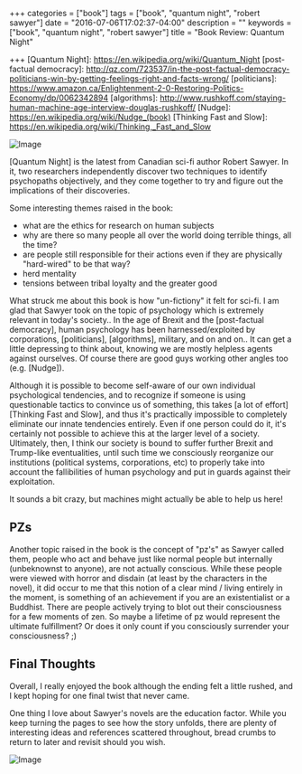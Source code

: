 +++
categories = ["book"]
tags = ["book", "quantum night", "robert sawyer"]
date = "2016-07-06T17:02:37-04:00"
description = ""
keywords = ["book", "quantum night", "robert sawyer"]
title = "Book Review: Quantum Night"

+++
[Quantum Night]: https://en.wikipedia.org/wiki/Quantum_Night
[post-factual democracy]: http://qz.com/723537/in-the-post-factual-democracy-politicians-win-by-getting-feelings-right-and-facts-wrong/
[politicians]: https://www.amazon.ca/Enlightenment-2-0-Restoring-Politics-Economy/dp/0062342894
[algorithms]: http://www.rushkoff.com/staying-human-machine-age-interview-douglas-rushkoff/
[Nudge]: https://en.wikipedia.org/wiki/Nudge_(book)
[Thinking Fast and Slow]: https://en.wikipedia.org/wiki/Thinking,_Fast_and_Slow

![Image](https://upload.wikimedia.org/wikipedia/en/1/18/Quantum_Night_by_Robert_J._Sawyer_Book_Cover.jpg)

[Quantum Night] is the latest from Canadian sci-fi author Robert Sawyer. In it, two researchers independently discover two techniques to identify psychopaths objectively, and they come together to try and figure out the implications of their discoveries.

Some interesting themes raised in the book:

* what are the ethics for research on human subjects
* why are there so many people all over the world doing terrible things, all the time?
* are people still responsible for their actions even if they are physically "hard-wired" to be that way?
* herd mentality
* tensions between tribal loyalty and the greater good

What struck me about this book is how "un-fictiony" it felt for sci-fi. I am glad that Sawyer took on the topic of psychology which is extremely relevant in today's society.. In the age of Brexit and the [post-factual democracy], human psychology has been harnessed/exploited by corporations, [politicians], [algorithms], military, and on and on.. It can get a little depressing to think about, knowing we are mostly helpless agents against ourselves. Of course there are good guys working other angles too (e.g. [Nudge]).

Although it is possible to become self-aware of our own individual psychological tendencies, and to recognize if someone is using questionable tactics to convince us of something, this takes [a lot of effort][Thinking Fast and Slow], and thus it's practically impossible to completely eliminate our innate tendencies entirely. Even if one person could do it, it's certainly not possible to achieve this at the larger level of a society. Ultimately, then, I think our society is bound to suffer further Brexit and Trump-like eventualities, until such time we consciously reorganize our institutions (political systems, corporations, etc) to properly take into account the fallibilities of human psychology and put in guards against their exploitation.

It sounds a bit crazy, but machines might actually be able to help us here!

## PZs
Another topic raised in the book is the concept of "pz's" as Sawyer called them, people who act and behave just like normal people but internally (unbeknownst to anyone), are not actually conscious. While these people were viewed with horror and disdain (at least by the characters in the novel), it did occur to me that this notion of a clear mind / living entirely in the moment, is something of an achievement if you are an existentialist or a Buddhist. There are people actively trying to blot out their consciousness for a few moments of zen. So maybe a lifetime of pz would represent the ultimate fulfillment? Or does it only count if you consciously surrender your consciousness? ;)

## Final Thoughts
Overall, I really enjoyed the book although the ending felt a little rushed, and I kept hoping for one final twist that never came.  

One thing I love about Sawyer's novels are the education factor. While you keep turning the pages to see how the story unfolds, there are plenty of interesting ideas and references scattered throughout, bread crumbs to return to later and revisit should you wish.


![Image](/images/quantumNightTwitter.png)
